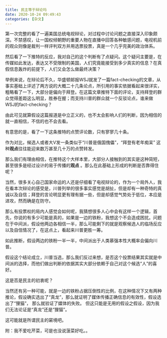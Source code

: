 ```yaml
---
title: 民主等于辩论吗
date: 2020-10-24 09:49:43
categories: [杂文]
---
```


第一次完整的看了一遍美国总统电视辩论，对过程中讨论问题之直接深入印象颇深。不禁感叹，让一国权倾朝野的重要人物在直播中回答各种敏感问题，电视机前的观众则像是裁判一样评判双方并用选票投票，真是一个几乎完美的政治体系。
<!--more-->

然后看了一下推特的反应，我对自己的这个判断有了点疑问。这个疑问主要是，在传媒如此发达，表达又不受限制的美国，人们究竟能接受到多少真实的信息？在真假信息轰炸的前提下，人们又会怎么做最终决策？

举例来说，在辩论后不久，华盛顿邮报WSJ就发了一篇fact-checking的文章，从事实基础上评述了两方说的大概二十几条论点，所引用的事实依据看起来很详实，粗略看了一下，大部分是偏向于拜登。在这篇文章推特下面的评论，支持拜登的群众觉得差距这么明显，胜券在握；而支持川普的群众就一个反驳论点，谁来做WSJ的fact-checking？

由此可见就算假设这篇报道是中立正义的，也不太会影响人们的判断，因为相信的就一直相信，不信的也不会去看。

有意思的是，看了一下这条推特的点赞评论数，只有寥寥几十条。

作为对比，候选人或者大V发一条类似于“川普是俄国傀儡”，“拜登有老年痴呆” 这种**观点**往往能迎来数万甚至几十万的点赞转发。

那么我们有理由相信，在推特这个大样本里，大部分人接触到的其实是这种简短，甚至很多是经过设计的易于传播的**观点** 。那么在此基础上形成的判断是否靠得住呢？

当然，很多关心自己国家命运的人还是仔细看了电视辩论的，作为一个局外人，我在看本次辩论的感受是，川普列举的很多事实感觉是胡扯，但是却有一种奇特的真诚以及自信；拜登的言论明显更有理有据一些，但是却感觉气势处于低位，本应是进攻，然而确是在防守。

那么有投票权的局内人感觉会如何呢，我猜想很多人心中会有这样一个逻辑，首先，你说的有多少可能是真的，如果是一边的铁粉，我想这个不会造成困扰。问题在于中间派，假设他两边各相信一半，那么可能剩下的就是观察候选人的临场反应以及自信情况了，在这点上，看起来川普更胜一筹。

如此推断，假设两边的铁粉一半一半，中间派出于人类慕强本性大概率会偏向川普。

假设这个结论成立，川普当选，那么我们反过来想，是否这个投票结果其实就是中间派的选择，而他们做出判断的依据其实大部分依赖于自己对这个候选“人”的喜好。

这是否是民主的初衷呢？

当然还有另一种可能，就是一边的铁粉占据压倒性的比例，在这种情况下又有两种推论，假设确实选出了“真龙”，那么就证明了媒体传播正确信息的有效性，假设选出了“狸猫”， 那么就验证了媒体的失败。 但这只能是无用的假设之假设，因为我们无法论证是“真龙”还是“狸猫”。

这可能就是所谓民主的窘境吧。

附：我不爱吃芹菜，可是也没说菠菜好吃。。




